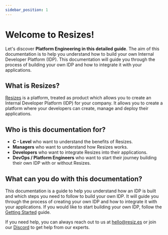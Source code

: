 ```yaml
---
sidebar_position: 1
---
```


# Welcome to Resizes!

Let's discover **Platform Engineering in this detailed guide**. The aim of this documentation is to help you understand how to build your own Internal Developer Platform (IDP). This documentation will guide you through the process of building your own IDP and how to integrate it with your applications.

## What is Resizes?

[Resizes](https://resiz.es) is a platform, treated as product which allows you to create an Internal Developer Platform (IDP) for your company. It allows you to create a platform where your developers can create, manage and deploy their applications.

## Who is this documentation for?

- **C - Level** who want to understand the benefits of Resizes.
- **Managers** who want to understand how Resizes works.
- **Developers** who want to integrate Resizes into their applications.
- **DevOps / Platform Engineers** who want to start their journey building their own IDP with or without Resizes.

## What can you do with this documentation?

This documentation is a guide to help you understand how an IDP is built and which steps you need to follow to build your own IDP. It will guide you through the process of creating your own IDP and how to integrate it with your applications. If you would like to start building your own IDP, follow the [Getting Started](/docs/category/getting-started) guide.

If you need help, you can always reach out to us at [hello@resiz.es](mailto:hello@resiz.es) or join our [Discord](https://discord.gg/m249dBJw) to get help from our experts.
